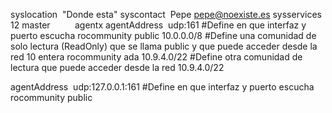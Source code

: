 syslocation  "Donde esta"
syscontact  Pepe <pepe@noexiste.es>
sysservices 12
master          agentx
agentAddress  udp:161 #Define en que interfaz y puerto escucha
rocommunity public 10.0.0.0/8 #Define una comunidad de solo lectura (ReadOnly) que se llama public y que puede acceder desde la red 10 entera
rocommunity ada 10.9.4.0/22 #Define otra comunidad de lectura que puede acceder desde la red 10.9.4.0/22

agentAddress  udp:127.0.0.1:161 #Define en que interfaz y puerto escucha
rocommunity public
